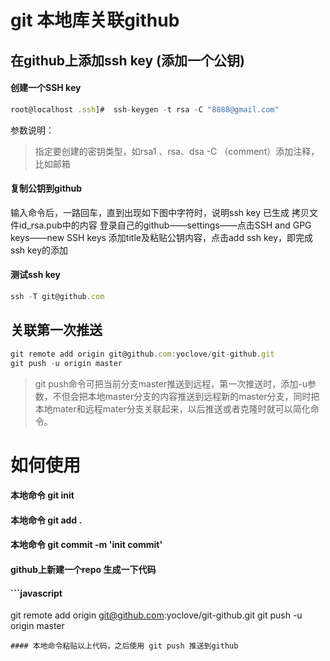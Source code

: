 # git 本地库关联github

## 在github上添加ssh key (添加一个公钥)
#### 创建一个SSH key
```javascript
root@localhost .ssh]#  ssh-keygen -t rsa -C "8888@gmail.com"
```
参数说明：
> 指定要创建的密钥类型，如rsa1 、rsa、dsa
> -C （comment）添加注释，比如邮箱

#### 复制公钥到github

输入命令后，一路回车，直到出现如下图中字符时，说明ssh key 已生成
拷贝文件id_rsa.pub中的内容
登录自己的github——settings——点击SSH and GPG keys——new SSH keys
添加title及粘贴公钥内容，点击add ssh key，即完成ssh key的添加

#### 测试ssh key

```javascript
ssh -T git@github.com
```

## 关联第一次推送
```javascript
git remote add origin git@github.com:yoclove/git-github.git
git push -u origin master
```

> git push命令可把当前分支master推送到远程，第一次推送时，添加-u参数，不但会把本地master分支的内容推送到远程新的master分支，同时把本地mater和远程mater分支关联起来，以后推送或者克隆时就可以简化命令。


# 如何使用


#### 本地命令 git init
#### 本地命令 git add .
#### 本地命令 git commit -m 'init commit'
#### github上新建一个repo 生成一下代码
#### ```javascript
git remote add origin git@github.com:yoclove/git-github.git
git push -u origin master
```
#### 本地命令粘贴以上代码，之后使用 git push 推送到github
